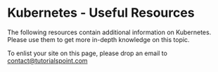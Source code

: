 # Kubernetes - Useful Resources


The following resources contain additional information on Kubernetes. Please use them to get more in-depth knowledge on this topic.


To enlist your site on this page, please drop an email to contact@tutorialspoint.com


